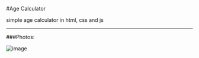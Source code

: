 #Age Calculator

simple age calculator in html, css and js

___

###Photos:


![image](https://user-images.githubusercontent.com/111908683/194717604-c7f50f9e-ee92-45fe-a264-e248d25ada3a.png)
